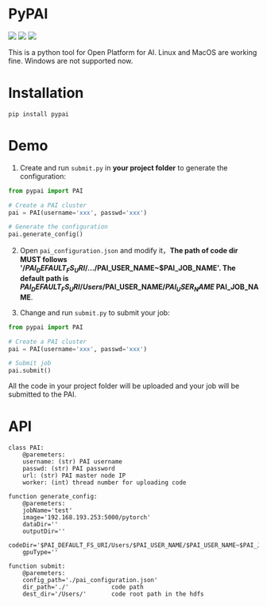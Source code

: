 # PyPAI

![](https://img.shields.io/badge/pypai-v1.0-green.svg)
![](https://img.shields.io/badge/Unix-pass-blue.svg)
![](https://img.shields.io/badge/Windows-failed-red.svg)

This is a python tool for Open Platform for AI. Linux and MacOS are working fine. Windows are not supported now.

# Installation

`pip install pypai`

# Demo

1. Create and run `submit.py` in **your project folder** to generate the configuration:

```python
from pypai import PAI

# Create a PAI cluster
pai = PAI(username='xxx', passwd='xxx')

# Generate the configuration
pai.generate_config()
```

2. Open `pai_configuration.json` and modify it，**The path of code dir MUST follows '/$PAI_DEFAULT_FS_URI/.../$PAI_USER_NAME~$PAI_JOB_NAME'. The default path is $PAI_DEFAULT_FS_URI/Users/$PAI_USER_NAME/$PAI_USER_NAME~$PAI_JOB_NAME**.

3. Change and run `submit.py` to submit your job:

```python
from pypai import PAI

# Create a PAI cluster
pai = PAI(username='xxx', passwd='xxx')

# Submit job
pai.submit()
```

All the code in your project folder will be uploaded and your job will be submitted to the PAI.


# API

```
class PAI:
    @paremeters:
    username: (str) PAI username
    passwd: (str) PAI password
    url: (str) PAI master node IP
    worker: (int) thread number for uploading code
    
function generate_config:
    @paremeters:
    jobName='test'
    image='192.168.193.253:5000/pytorch'
    dataDir=''
    outputDir=''
    codeDir='$PAI_DEFAULT_FS_URI/Users/$PAI_USER_NAME/$PAI_USER_NAME~$PAI_JOB_NAME'
    gpuType=''
    
function submit:
    @paremeters:
    config_path='./pai_configuration.json'
    dir_path='./'            code path
    dest_dir='/Users/'       code root path in the hdfs
